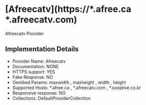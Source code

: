 # [Afreecatv](https://*.afree.ca *.afreecatv.com)

Afreecatv Provider

## Implementation Details

- Provider
Name: Afreecatv
- Documentation: NONE
- HTTPS support: YES
- Fake Response: NO
- Oembed Params: maxwidth , maxheight , width , height
- Supported Hosts: *.afree.ca , *.afreecatv.com , *.sooplive.co.kr
- Responsive response: NO
- Collections: DefaultProviderCollection


